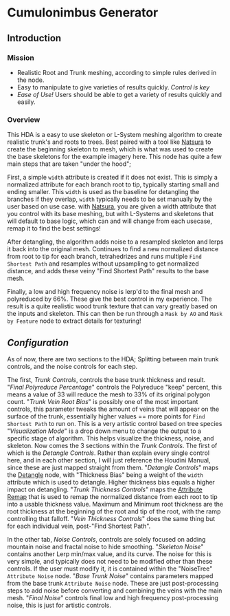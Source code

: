 # Cumulonimbus Generator
## Introduction
### Mission
- Realistic Root and Trunk meshing, according to simple rules derived in the node. 
- Easy to manipulate to give varieties of results quickly. *Control is key*
- *Ease of Use!* Users should be able to get a variety of results quickly and easily.

### Overview
This HDA is a easy to use skeleton or L-System meshing algorithm to create realistic trunk's and roots to trees. Best paired with a tool like [Natsura](https://natsura.com/) to create the beginning skeleton to mesh, which is what was used to create the base skeletons for the example imagery here.
This node has quite a few main steps that are taken "under the hood";

First, a simple `width` attribute is created if it does not exist. This is simply a normalized attribute for each branch root to tip, typically starting small and ending smaller.
This `width` is used as the baseline for detangling the branches if they overlap, `width` typically needs to be set manually by the user based on use case. with [Natsura](https://natsura.com), you are given a width attribute that you control with its base meshing, but with L-Systems and skeletons that will default to base logic, which can and will change from each usecase, remap it to find the best settings!

After detangling, the algorithm adds noise to a resampled skeleton and lerps it back into the original mesh. Continues to find a new normalized distance from root to tip for each branch, tetrahedrizes and runs multiple `Find Shortest Path` and resamples without upsampling to get normalized distance, and adds these veiny "Find Shortest Path" results to the base mesh.

Finally, a low and high frequency noise is lerp'd to the final mesh and polyreduced by 66%. These give the best control in my experience.
The result is a quite realistic wood trunk texture that can vary greatly based on the inputs and skeleton. This can then be run through a `Mask by AO` and `Mask by Feature` node to extract details for texturing!

## *Configuration*
As of now, there are two sections to the HDA; Splitting between main trunk controls, and the noise controls for each step.

The first, *Trunk Controls*, controls the base trunk thickness and result. 
"*Final Polyreduce Percentage*" controls the Polyreduce "keep" percent, this means a value of 33 will reduce the mesh to 33% of its original polygon count.
"*Trunk Vein Root Bias*" is possibly one of the most important controls, this parameter tweaks the amount of veins that will appear on the surface of the trunk, essentially higher values == more points for `Find Shortest Path` to run on. This is a very artistic control based on tree species
"*Visualization Mode*" is a drop down menu to change the output to a specific stage of algorithm. This helps visualize the thickness, noise, and skeleton.
Now comes the 3 sections within the *Trunk Controls*. The first of which is the *Detangle Controls*. Rather than explain every single control here, and in each other section, I will just reference the Houdini Manual, since these are just mapped straight from them.
"*Detangle Controls*" maps the [Detangle](https://www.sidefx.com/docs/houdini/nodes/sop/detangle.html) node, with "Thickness Bias" being a weight of the `width` attribute which is used to detangle. Higher thickness bias equals a higher impact on detangling.
"*Trunk Thickness Controls*" maps the [Attribute Remap](https://www.sidefx.com/docs/houdini/nodes/sop/attribremap.html) that is used to remap the normalized distance from each root to tip into a usable thickness value. Maximum and Minimum root thickness are the root thickness at the beginning of the root and tip of the root, with the ramp controlling that falloff.
"*Vein Thickness Controls*" does the same thing but for each individual vein, post-"Find Shortest Path". 

In the other tab, *Noise Controls*, controls are solely focused on adding mountain noise and fractal noise to hide smoothing.
"*Skeleton Noise*" contains another Lerp min/max value, and its curve. The noise for this is very simple, and typically does not need to be modified other than these controls. If the user must modify it, it is contained within the "NoiseTree" `Attribute Noise` node.
"*Base Trunk Noise*" contains parameters mapped from the base trunk `Attribute Noise` node. These are just post-processing steps to add noise before converting and combining the veins with the main mesh.
"*Final Noise*" controls final low and high frequency post-processing noise, this is just for artistic controls.

